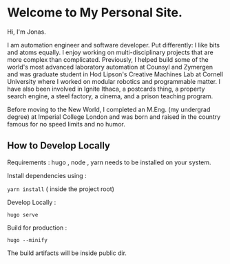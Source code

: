 # Welcome to My Personal Site. 

Hi, I'm Jonas.

I am automation engineer and software developer. Put differently: I like bits and atoms equally. I enjoy working on multi-disciplinary projects that are more complex than complicated.
Previously, I helped build some of the world's most advanced laboratory automation at Counsyl and Zymergen and was graduate student in Hod Lipson's Creative Machines Lab at Cornell University where I worked on modular robotics and programmable matter. I have also been involved in Ignite Ithaca, a postcards thing, a property search engine, a steel factory, a cinema, and a prison teaching program.

Before moving to the New World, I completed an M.Eng. (my undergrad degree) at Imperial College London and was born and raised in the country famous for no speed limits and no humor.

## How to Develop Locally

Requirements :
  hugo , node , yarn needs to be installed on your system. 

Install dependencies using :

``` yarn install ```  ( inside the project root)

Develop Locally :

``` hugo serve ```

Build for production :

```hugo --minify```

The build artifacts will be inside public dir. 
